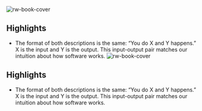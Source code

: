![rw-book-cover](https://readwise-assets.s3.amazonaws.com/static/images/article1.be68295a7e40.png)

## Highlights
- The format of both descriptions is the same: “You do X and Y happens.” X is the input and Y is the output. This input-output pair matches our intuition about how software works.
![rw-book-cover](https://readwise-assets.s3.amazonaws.com/static/images/article1.be68295a7e40.png)

## Highlights
- The format of both descriptions is the same: “You do X and Y happens.” X is the input and Y is the output. This input-output pair matches our intuition about how software works.
